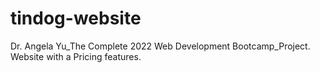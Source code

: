 # tindog-website
Dr. Angela Yu_The Complete 2022 Web Development Bootcamp_Project. Website with a Pricing features.

